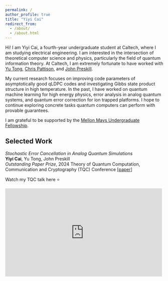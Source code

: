 ```yaml
---
permalink: /
author_profile: true
title: "Yiyi Cai"
redirect_from: 
  - /about/
  - /about.html
---
```

 
Hi! I am Yiyi Cai, a fourth-year undergraduate student at Caltech, where I am studying electrical engineering. I am interested in the intersection of theoretical computer science and physics, particularly the field of quantum information theory. At Caltech, I am extremely fortunate to have worked with [Yu Tong](https://scholars.duke.edu/person/yu.tong), [Chris Pattison](https://scholar.google.com/citations?user=4neYf8oAAAAJ&hl=en), and [John Preskill](http://theory.caltech.edu/~preskill/). 

My current research focuses on improving code parameters of asymptotically good qLDPC codes and investigating Gibbs state product structure in high temperature. In the past, I have worked on quantum machine learning for high energy physics, error analysis in analog quantum systems, and quantum error correction for ion trapped platforms. I hope to continue exploring concrete tasks quantum computers can perform with provable guarantees. 

I am grateful to be supported by the [Mellon Mays Undergraduate Fellowship](https://www.mellon.org/mmuf). 


Selected Work
----------
*Stochastic Error Cancellation in Analog Quantum Simulations*  
**Yiyi Cai**, Yu Tong, John Preskill  
*Outstanding Paper Prize*, 2024 Theory of Quantum Computation, Communication and Cryptography (TQC) Conference [[paper](https://drops.dagstuhl.de/entities/document/10.4230/LIPIcs.TQC.2024.2)]

Watch my TQC talk here ⭐
<style>
  .video-container {
    width: 500px; /* Set the desired width for the video */
    height: 281px; /* Set the height proportionally (16:9 aspect ratio) */
    position: relative;
    overflow: hidden;
  }

  .video-container iframe {
    width: 100%;  /* Make iframe take full width of container */
    height: 100%; /* Make iframe take full height of container */
  }
</style>
<div class="video-container">
  <iframe src="https://www.youtube.com/embed/EA1-S-TBRYs" frameborder="0" allowfullscreen></iframe>
</div>



